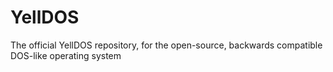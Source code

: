 # YellDOS
The official YellDOS repository, for the open-source, backwards compatible DOS-like operating system
